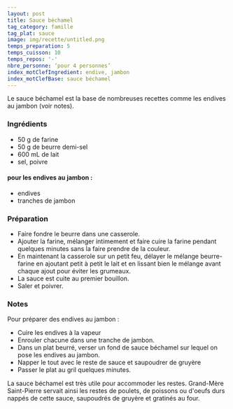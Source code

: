 ```yaml
---
layout: post
title: Sauce béchamel
tag_category: famille
tag_plat: sauce
image: img/recette/untitled.png
temps_preparation: 5
temps_cuisson: 10
temps_repos: '-'
nbre_personne: ‘pour 4 personnes’
index_motClefIngredient: endive, jambon
index_motClefBase: sauce béchamel
---
```

Le sauce béchamel est la base de nombreuses recettes comme les endives au jambon (voir notes).

### Ingrédients
* 50 g de farine
* 50 g de beurre demi-sel
* 600 mL de lait
* sel, poivre

#### pour les endives au jambon :
* endives
* tranches de jambon

### Préparation
* Faire fondre le beurre dans une casserole.
* Ajouter la farine, mélanger intimement et faire cuire la farine pendant quelques minutes sans la faire prendre de la couleur.
* En maintenant la casserole sur un petit feu, délayer le mélange beurre-farine en ajoutant petit à petit le lait et en lissant bien le mélange avant chaque ajout pour éviter les grumeaux.
* La sauce est cuite au premier bouillon.
* Saler et poivrer.

### Notes
Pour préparer des endives au jambon :
* Cuire les endives à la vapeur
* Enrouler chacune dans une tranche de jambon.
* Dans un plat beurré, verser un fond de sauce béchamel sur lequel on pose les endives au jambon.
* Napper le tout avec le reste de sauce et saupoudrer de gruyère
* Passer le plat au gril quelques minutes.

La sauce béchamel est très utile pour accommoder les restes. Grand-Mère Saint-Pierre servait ainsi les restes de poulets, de poissons ou d'oeufs durs nappés de cette sauce, saupoudrés de gruyère et gratinés au four.   
